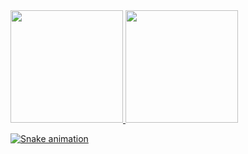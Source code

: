 <div>
  <a href="https://2201157.github.io/Curriculum/">  
  <img height="180em" src="https://github-readme-stats.vercel.app/api?username=2201157&show_icons=true&theme=dracula&include_all_commits=true&count_private=true"/>   
  <img height="180em" src="https://github-readme-stats.vercel.app/api/top-langs/?username=2201157&layout=compact&langs_count=16&theme=dracula"/>  
</div>
  
<div>
  
  
  ![Snake animation](https://github.com/2201157/blob/output/github-contribution-grid-snake.svg)
  </div>
  

